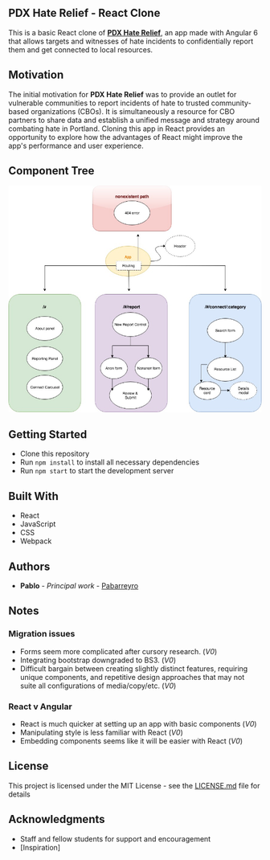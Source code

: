 ## PDX Hate Relief - React Clone
This is a basic React clone of **[PDX Hate Relief](https://github.com/Pabarreyro/pdx-hate-relief)**, an app made with Angular 6 that allows targets and witnesses of hate incidents to confidentially report them and get connected to local resources.

## Motivation
The initial motivation for **PDX Hate Relief** was to provide an outlet for vulnerable communities to report incidents of hate to trusted community-based organizations (CBOs). It is simultaneously a resource for CBO partners to share data and establish a unified message and strategy around combating hate in Portland. Cloning this app in React provides an opportunity to explore how the advantages of React might improve the app's performance and user experience.

## Component Tree

![PDX Hate Relief Component Tree](./PDX_Hate_Relief_React_Component_Tree.jpg)

## Getting Started

* Clone this repository
* Run `npm install` to install all necessary dependencies
* Run `npm start` to start the development server

## Built With
* React
* JavaScript
* CSS
* Webpack


## Authors

* **Pablo** - *Principal work* - [Pabarreyro](https://github.com/Pabarreyro)

## Notes

### Migration issues

* Forms seem more complicated after cursory research. (_V0_)
* Integrating bootstrap downgraded to BS3. (_V0_)
* Difficult bargain between creating slightly distinct features, requiring unique components, and repetitive design approaches that may not suite all configurations of media/copy/etc. (_V0_)

### React v Angular

* React is much quicker at setting up an app with basic components (_V0_)
* Manipulating style is less familiar with React (_V0_)
* Embedding components seems like it will be easier with React (_V0_)

## License

This project is licensed under the MIT License - see the [LICENSE.md](LICENSE.md) file for details

## Acknowledgments

* Staff and fellow students for support and encouragement
* [Inspiration]
